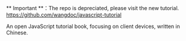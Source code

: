 ** Important **：The repo is depreciated, please visit the new tutorial. https://github.com/wangdoc/javascript-tutorial

An open JavaScript tutorial book, focusing on client devices, written in Chinese.
